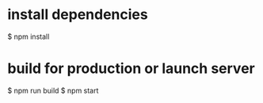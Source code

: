 # install dependencies
$ npm install

# build for production or launch server
$ npm run build
$ npm start
